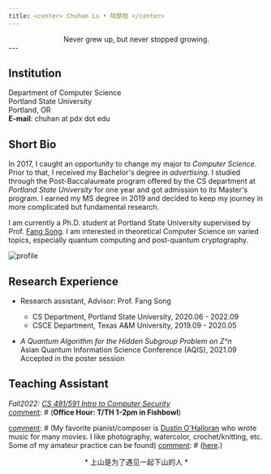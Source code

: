 ```yaml
---
title: <center> Chuhan Lu • 陆楚晗 </center>
---
```

<center> Never grew up, but never stopped growing.</center>
---

## Institution  
Department of Computer Science\
Portland State University\
Portland, OR\
**E-mail**: chuhan at pdx dot edu

## Short Bio
In 2017, I caught an opportunity to change my major to *Computer Science*. Prior to that, I received my Bachelor's degree in *advertising*. I studied through the Post-Baccalaureate program offered by the CS department at *Portland State University* for one year and got admission to its Master's program. I earned my MS degree in 2019 and decided to keep my journey in more complicated but fundamental research.

I am currently a Ph.D. student at Portland State University supervised by Prof. [Fang Song](http://fangsong.info/). I am interested in theoretical Computer Science on varied topics, especially quantum computing and post-quantum cryptography.

![profile](/profile.jpg)


## Research Experience
- Research assistant, Advisor: Prof. Fang Song
  - CS Department, Portland State University, 2020.06 - 2022.09
  - CSCE Department, Texas A&M University, 2019.09 - 2020.05


- 	*A Quantum Algorithm for the Hidden Subgroup Problem on Z^n*\
Asian Quantum Information Science Conference (AQIS), 2021.09\
Accepted in the poster session

## Teaching Assistant
*Fall2022: [CS 491/591 Intro to Computer Security](https://www.thefengs.com/wuchang/courses/cs491/)*\
[comment]: # (**Office Hour: T/TH 1-2pm in Fishbowl**)


[comment]: # (## Personal Hobbies)
[comment]: # (I enjoy my life through movies, reading, music, and art.)

[comment]: # (My favorite pianist/composer is [Dustin O'Halloran](https://dustinohalloran.com/) who wrote music for many movies. I like photography, watercolor, crochet/knitting, etc. Some of my amateur practice can be found)
[comment]: # ([here](https://www.instagram.com/chlsix16/).)

<center>* 上山是为了遇见一起下山的人 *</center>

